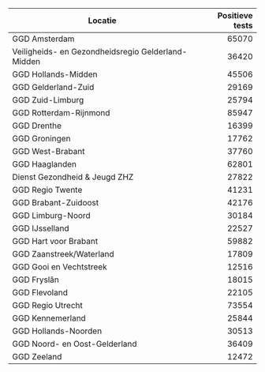 | Locatie | Positieve tests |
|---------|----------------:|
| GGD Amsterdam                            | 65070 |
| Veiligheids- en Gezondheidsregio Gelderland-Midden | 36420 |
| GGD Hollands-Midden                      | 45506 |
| GGD Gelderland-Zuid                      | 29169 |
| GGD Zuid-Limburg                         | 25794 |
| GGD Rotterdam-Rijnmond                   | 85947 |
| GGD Drenthe                              | 16399 |
| GGD Groningen                            | 17762 |
| GGD West-Brabant                         | 37760 |
| GGD Haaglanden                           | 62801 |
| Dienst Gezondheid & Jeugd ZHZ            | 27822 |
| GGD Regio Twente                         | 41231 |
| GGD Brabant-Zuidoost                     | 42176 |
| GGD Limburg-Noord                        | 30184 |
| GGD IJsselland                           | 22527 |
| GGD Hart voor Brabant                    | 59882 |
| GGD Zaanstreek/Waterland                 | 17809 |
| GGD Gooi en Vechtstreek                  | 12516 |
| GGD Fryslân                              | 18015 |
| GGD Flevoland                            | 22105 |
| GGD Regio Utrecht                        | 73554 |
| GGD Kennemerland                         | 25844 |
| GGD Hollands-Noorden                     | 30513 |
| GGD Noord- en Oost-Gelderland            | 36409 |
| GGD Zeeland                              | 12472 |
